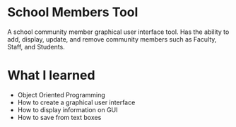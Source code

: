 # School Members Tool
A school community member graphical user interface tool. Has the ability to add, display, update, and remove community members such as Faculty, Staff, and Students.

# What I learned
* Object Oriented Programming
* How to create a graphical user interface
* How to display information on GUI
* How to save from text boxes
